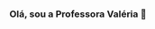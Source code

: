 ### Olá, sou a Professora Valéria 👋

<!-- Trabalho com o Componente Curricular de Pensamento Computacional

Leciono no Colégio Humberto de Guairaçá- Pr

[link](https://github.com/profvaleria/profvaleria/edit/main/README.md)


**profvaleria/profvaleria** is a ✨ _special_ ✨ repository because its `README.md` (this file) appears on your GitHub profile.

Here are some ideas to get you started:

- 🔭 I’m currently working on ...
- 🌱 I’m currently learning ...
- 👯 I’m looking to collaborate on ...
- 🤔 I’m looking for help with ...
- 💬 Ask me about ...
- 📫 How to reach me: ...
- 😄 Pronouns: ...
- ⚡ Fun fact: ...
-->

